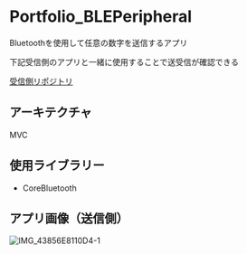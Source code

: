 # Portfolio_BLEPeripheral
Bluetoothを使用して任意の数字を送信するアプリ

下記受信側のアプリと一緒に使用することで送受信が確認できる

[受信側リポジトリ](https://github.com/Genki2/Portfolio_BLECentral)

## アーキテクチャ
MVC

## 使用ライブラリー
* CoreBluetooth

## アプリ画像（送信側）
![IMG_43856E8110D4-1](https://user-images.githubusercontent.com/103569591/200169703-9c3c844e-1691-4504-aea1-76b89d706673.jpeg)
